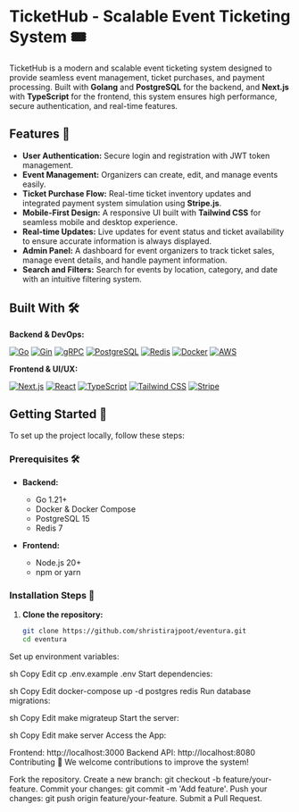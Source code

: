 # TicketHub - Scalable Event Ticketing System 🎟️

TicketHub is a modern and scalable event ticketing system designed to provide seamless event management, ticket purchases, and payment processing. Built with **Golang** and **PostgreSQL** for the backend, and **Next.js** with **TypeScript** for the frontend, this system ensures high performance, secure authentication, and real-time features.

## Features 🌟
- **User Authentication:** Secure login and registration with JWT token management.
- **Event Management:** Organizers can create, edit, and manage events easily.
- **Ticket Purchase Flow:** Real-time ticket inventory updates and integrated payment system simulation using **Stripe.js**.
- **Mobile-First Design:** A responsive UI built with **Tailwind CSS** for seamless mobile and desktop experience.
- **Real-time Updates:** Live updates for event status and ticket availability to ensure accurate information is always displayed.
- **Admin Panel:** A dashboard for event organizers to track ticket sales, manage event details, and handle payment information.
- **Search and Filters:** Search for events by location, category, and date with an intuitive filtering system.

## Built With 🛠️
**Backend & DevOps:**

[![Go](https://img.shields.io/badge/Go-00ADD8?style=for-the-badge&logo=go&logoColor=white)](https://go.dev/)
[![Gin](https://img.shields.io/badge/Gin-00ADD8?style=for-the-badge&logo=go&logoColor=white)](https://gin-gonic.com/)
[![gRPC](https://img.shields.io/badge/gRPC-4285F4?style=for-the-badge&logo=google&logoColor=white)](https://grpc.io/)
[![PostgreSQL](https://img.shields.io/badge/PostgreSQL-316192?style=for-the-badge&logo=postgresql&logoColor=white)](https://www.postgresql.org/)
[![Redis](https://img.shields.io/badge/Redis-DC382D?style=for-the-badge&logo=redis&logoColor=white)](https://redis.io/)
[![Docker](https://img.shields.io/badge/Docker-2CA5E0?style=for-the-badge&logo=docker&logoColor=white)](https://www.docker.com/)
[![AWS](https://img.shields.io/badge/AWS-232F3E?style=for-the-badge&logo=amazonaws&logoColor=white)](https://aws.amazon.com/)

**Frontend & UI/UX:**

[![Next.js](https://img.shields.io/badge/Next.js-000000?style=for-the-badge&logo=next.js&logoColor=white)](https://nextjs.org/)
[![React](https://img.shields.io/badge/React-20232A?style=for-the-badge&logo=react&logoColor=61DAFB)](https://react.dev/)
[![TypeScript](https://img.shields.io/badge/TypeScript-3178C6?style=for-the-badge&logo=typescript&logoColor=white)](https://www.typescriptlang.org/)
[![Tailwind CSS](https://img.shields.io/badge/Tailwind_CSS-06B6D4?style=for-the-badge&logo=tailwind-css&logoColor=white)](https://tailwindcss.com/)
[![Stripe](https://img.shields.io/badge/Stripe-6772E5?style=for-the-badge&logo=stripe&logoColor=white)](https://stripe.com/)

## Getting Started 🚀

To set up the project locally, follow these steps:

### Prerequisites 🛠️
- **Backend:**
  - Go 1.21+
  - Docker & Docker Compose
  - PostgreSQL 15
  - Redis 7

- **Frontend:**
  - Node.js 20+
  - npm or yarn

### Installation Steps 🔧

1. **Clone the repository:**
   ```sh
   git clone https://github.com/shristirajpoot/eventura.git
   cd eventura
Set up environment variables:

sh
Copy
Edit
cp .env.example .env
Start dependencies:

sh
Copy
Edit
docker-compose up -d postgres redis
Run database migrations:

sh
Copy
Edit
make migrateup
Start the server:

sh
Copy
Edit
make server
Access the App:

Frontend: http://localhost:3000
Backend API: http://localhost:8080
Contributing 🤝
We welcome contributions to improve the system!

Fork the repository.
Create a new branch: git checkout -b feature/your-feature.
Commit your changes: git commit -m 'Add feature'.
Push your changes: git push origin feature/your-feature.
Submit a Pull Request.


